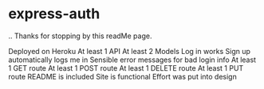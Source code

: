 # express-auth
..
Thanks for stopping by this readMe page.

Deployed on Heroku
At least 1 API
At least 2 Models
Log in works
Sign up automatically logs me in
Sensible error messages for bad login info
At least 1 GET route
At least 1 POST route
At least 1 DELETE route
At least 1 PUT route
README is included
Site is functional
Effort was put into design
